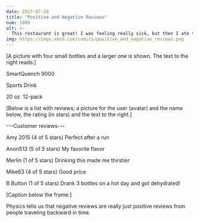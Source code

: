 ```yaml
---
date: 2017-07-28
title: "Positive and Negative Reviews"
num: 1869
alt: >-
  This restaurant is great! I was feeling really sick, but then I ate there and felt better!
img: https://imgs.xkcd.com/comics/positive_and_negative_reviews.png
---
```

[A picture with four small bottles and a larger one is shown. The text to the right reads:]

SmartQuench 9000

Sports Drink

20 oz&nbsp;&nbsp;12-pack

[Below is a list with reviews; a picture for the user (avatar) and the name below, the rating (in stars) and the text to the right.]

---Customer reviews---

Amy 2015 (4 of 5 stars) Perfect after a run

Anon513 (5 of 5 stars) My favorite flavor

Merlin (1 of 5 stars) Drinking this made me thirstier

Mike63 (4 of 5 stars) Good price

B Button (1 of 5 stars) Drank 3 bottles on a hot day and got dehydrated!

[Caption below the frame:]

Physics tells us that negative reviews are really just positive reviews from people traveling backward in time.
